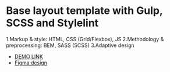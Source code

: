 # Base layout template with Gulp, SCSS and Stylelint
1.Markup & style: HTML, CSS (Grid/Flexbox), JS
2.Methodology & preprocessing: BEM, SASS (SCSS)
3.Adaptive design
- [DEMO LINK](https://vladislav-tsymbalist.github.io/My-bike-lending/)
- [Figma design](https://www.figma.com/file/NZQAIydtHo5QkINyGLHNcq/BIKE-New-Version?node-id=0%3A1&t=3vv8zIWKHSe7MtRP-0) 
